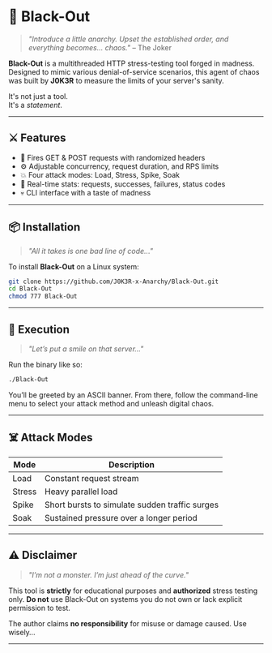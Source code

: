 # 📡 Black-Out

> *"Introduce a little anarchy. Upset the established order, and everything becomes... chaos."* – The Joker

**Black-Out** is a multithreaded HTTP stress-testing tool forged in madness. Designed to mimic various denial-of-service scenarios, this agent of chaos was built by **J0K3R** to measure the limits of your server's sanity.

It's not just a tool.  
It's a *statement*.

---

## ⚔️ Features

- 🎯 Fires GET & POST requests with randomized headers  
- ⚙️ Adjustable concurrency, request duration, and RPS limits  
- 💥 Four attack modes: Load, Stress, Spike, Soak  
- 🧠 Real-time stats: requests, successes, failures, status codes  
- 💀 CLI interface with a taste of madness  

---

## 📦 Installation

> *"All it takes is one bad line of code..."*

To install **Black-Out** on a Linux system:

```bash
git clone https://github.com/J0K3R-x-Anarchy/Black-Out.git
cd Black-Out
chmod 777 Black-Out
````

---

## 🚀 Execution

> *"Let’s put a smile on that server..."*

Run the binary like so:

```bash
./Black-Out
```

You’ll be greeted by an ASCII banner. From there, follow the command-line menu to select your attack method and unleash digital chaos.

---

## ☠️ Attack Modes

| Mode   | Description                                    |
| ------ | ---------------------------------------------- |
| Load   | Constant request stream                        |
| Stress | Heavy parallel load                            |
| Spike  | Short bursts to simulate sudden traffic surges |
| Soak   | Sustained pressure over a longer period        |

---

## ⚠️ Disclaimer

> *"I’m not a monster. I’m just ahead of the curve."*

This tool is **strictly** for educational purposes and **authorized** stress testing only.
**Do not** use Black-Out on systems you do not own or lack explicit permission to test.

The author claims **no responsibility** for misuse or damage caused.
Use wisely…

---
